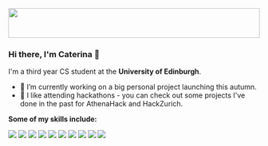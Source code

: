 <img src="https://images.squarespace-cdn.com/content/v1/5ad2754d75f9eeb22cb26028/1566715705847-O82KZ2V95UQCVKXQWZ0A/light+pink+banner-03.jpg?format=2500w" height="60px" width="100%"/>

### Hi there, I'm Caterina 👋

I'm a third year CS student at the **University of Edinburgh**.

- 🔭 I’m currently working on a big personal project launching this autumn.
- 🌱 I like attending hackathons - you can check out some projects I've done in the past for AthenaHack and HackZurich.

**Some of my skills include:**

![](https://img.shields.io/badge/React-7BDFF2)
![](https://img.shields.io/badge/JavaScript-ff5d8f)
![](https://img.shields.io/badge/HTML5-B2F7EF)
![](https://img.shields.io/badge/Haskell-EFF7F6)
![](https://img.shields.io/badge/Java-F7D6E0)
![](https://img.shields.io/badge/Python-ff5d8f)
![](https://img.shields.io/badge/C-bff8ff)
![](https://img.shields.io/badge/node.js-B2F7EF)
![](https://img.shields.io/badge/MongoDB-bff8ff)
![](https://img.shields.io/badge/Express-ff5d8f)


